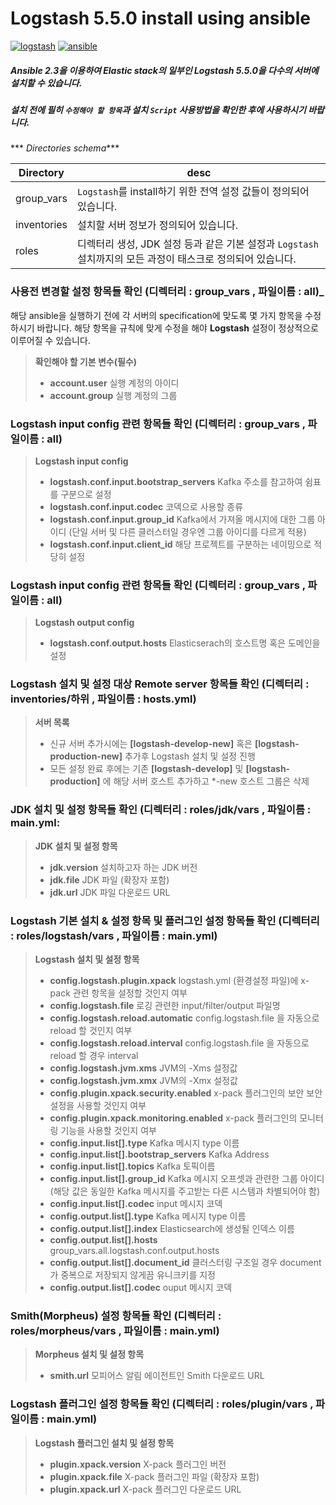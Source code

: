 Logstash 5.5.0 install using ansible 
=======================

[![logstash](https://img.shields.io/badge/Logstash-5.5.0-brightgreen.svg)](https://www.elastic.co/guide/en/logstash/current/introduction.html)
[![ansible](https://img.shields.io/badge/ansible-2.3-orange.svg)](https://www.ansible.com/it-automation)

##### Ansible 2.3을 이용하여 Elastic stack의 일부인 Logstash 5.5.0을 다수의 서버에 설치할 수 있습니다.  
##### 설치 전에 필히 `수정해야 할 항목`과 설치 `Script` 사용방법을 확인한 후에 사용하시기 바랍니다.


*** _Directories schema_***

Directory | desc  |
| ------------- | ------------- |
| group_vars | `Logstash`를 install하기 위한 전역 설정 값들이 정의되어 있습니다. |
| inventories  | 설치할 서버 정보가 정의되어 있습니다.  |
| roles  | 디렉터리 생성, JDK 설정 등과 같은 기본 설정과 `Logstash` 설치까지의 모든 과정이 태스크로 정의되어 있습니다. |`

### 사용전 변경할 설정 항목들 확인 (디렉터리 : group_vars , 파일이름 : all)_

해당 ansible을 실행하기 전에 각 서버의 specification에 맞도록 몇 가지 항목을 수정하시기 바랍니다. 해당 항목을 규칙에 맞게 수정을 해야 **Logstash** 설정이 정상적으로 이루어질 수 있습니다.

> **확인해야 할 기본 변수(필수)**
> 
> - **account.user** 실행 계정의 아이디
> - **account.group** 실행 계정의 그룹

###  Logstash input config 관련 항목들 확인 (디렉터리 : group_vars , 파일이름 : all)
> **Logstash input config**
> 
> - **logstash.conf.input.bootstrap_servers** Kafka 주소를 참고하여 쉼표를 구분으로 설정
> - **logstash.conf.input.codec** 코덱으로 사용할 종류
> - **logstash.conf.input.group_id** Kafka에서 가져올 메시지에 대한 그룹 아이디 (단일 서버 및 다른 클러스터일 경우엔 그룹 아이디를 다르게 적용)
> - **logstash.conf.input.client_id** 해당 프로젝트를 구분하는 네이밍으로 적당히 설정

### Logstash input config 관련 항목들 확인 (디렉터리 : group_vars , 파일이름 : all)
> **Logstash output config**
>
> - **logstash.conf.output.hosts** Elasticserach의 호스트명 혹은 도메인을 설정

### Logstash 설치 및 설정 대상 Remote server 항목들 확인 (디렉터리 : inventories/하위 , 파일이름 : hosts.yml)
> **서버 목록**
>
> - 신규 서버 추가시에는 **[logstash-develop-new]** 혹은 **[logstash-production-new]** 추가후 Logstash 설치 및 설정 진행
> - 모든 설정 완료 후에는 기존 **[logstash-develop]** 및 **[logstash-production]** 에 해당 서버 호스트 추가하고 *-new 호스트 그룹은 삭제


### JDK 설치 및 설정 항목들 확인 (디렉터리 : roles/jdk/vars , 파일이름 : main.yml:

> **JDK 설치 및 설정 항목**
>
> - **jdk.version** 설치하고자 하는 JDK 버전
> - **jdk.file** JDK 파일 (확장자 포함)
> - **jdk.url** JDK 파일 다운로드 URL

### Logstash 기본 설치 & 설정 항목 및 플러그인 설정 항목들 확인 (디렉터리 : roles/logstash/vars , 파일이름 : main.yml)
> **Logstash 설치 및 설정 항목**
>
> - **config.logstash.plugin.xpack** logstash.yml (환경설정 파일)에 x-pack 관련 항목을 설정할 것인지 여부
> - **config.logstash.file** 로깅 관련한 input/filter/output 파일명
> - **config.logstash.reload.automatic** config.logstash.file 을 자동으로 reload 할 것인지 여부
> - **config.logstash.reload.interval** config.logstash.file 을 자동으로 reload 할 경우 interval
> - **config.logstash.jvm.xms** JVM의 -Xms 설정값
> - **config.logstash.jvm.xmx** JVM의 -Xmx 설정값 
> - **config.plugin.xpack.security.enabled** x-pack 플러그인의 보안 보안 설정을 사용할 것인지 여부
> - **config.plugin.xpack.monitoring.enabled** x-pack 플러그인의 모니터링 기능을 사용할 것인지 여부
> - **config.input.list[].type** Kafka 메시지 type 이름
> - **config.input.list[].bootstrap_servers** Kafka Address
> - **config.input.list[].topics** Kafka 토픽이름 
> - **config.input.list[].group_id** Kafka 메시지 오프셋과 관련한 그룹 아이디 (해당 값은 동일한 Kafka 메시지를 주고받는 다른 시스템과 차별되어야 함)
> - **config.input.list[].codec** input 메시지 코덱 
> - **config.output.list[].type** Kafka 메시지 type 이름
> - **config.output.list[].index** Elasticsearch에 생성될 인덱스 이름
> - **config.output.list[].hosts** group_vars.all.logstash.conf.output.hosts
> - **config.output.list[].document_id** 클러스터링 구조일 경우 document가 중복으로 저장되지 않게끔 유니크키를 지정 
> - **config.output.list[].codec** ouput 메시지 코덱


### Smith(Morpheus) 설정 항목들 확인 (디렉터리 : roles/morpheus/vars , 파일이름 : main.yml)
> **Morpheus 설치 및 설정 항목**
>
> - **smith.url** 모피어스 알림 에이전트인 Smith 다운로드 URL


### Logstash 플러그인 설정 항목들 확인 (디렉터리 : roles/plugin/vars , 파일이름 : main.yml)
> **Logstash 플러그인 설치 및 설정 항목**
>
> - **plugin.xpack.version** X-pack 플러그인 버전
> - **plugin.xpack.file** X-pack 플러그인 파일 (확장자 포함)
> - **plugin.xpack.url** X-pack 플러그인 다운로드 URL
